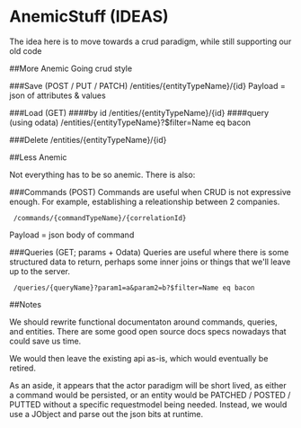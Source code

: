 AnemicStuff (IDEAS)
===========

The idea here is to move towards a crud paradigm, while still supporting our old code


##More Anemic
Going crud style

###Save  (POST / PUT / PATCH)
     /entities/{entityTypeName}/{id}
Payload = json of attributes & values

###Load (GET)
####by id
     /entities/{entityTypeName}/{id}
####query (using odata)
    /entities/{entityTypeName}?$filter=Name eq bacon

###Delete
    /entities/{entityTypeName}/{id}
    
    

##Less Anemic

Not everything has to be so anemic.  There is also:

###Commands (POST)
Commands are useful when CRUD is not expressive enough.  For example, establishing a releationship between 2 companies.

     /commands/{commandTypeName}/{correlationId}
Payload = json body of command

###Queries (GET; params + Odata)
Queries are useful where there is some structured data to return, perhaps some inner joins or things that we'll leave up to the server.

     /queries/{queryName}?param1=a&param2=b?$filter=Name eq bacon


##Notes

We should rewrite functional documentaton around commands, queries, and entities.  There are some good open source docs specs nowadays that could save us time.

We would then leave the existing api as-is, which would eventually be retired.

As an aside, it appears that the actor paradigm will be short lived, as either a command would be persisted, or an entity would be PATCHED / POSTED / PUTTED without a specific requestmodel being needed.  Instead, we would use a JObject and parse out the json bits at runtime.
